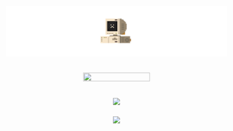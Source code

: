 <h1>
  <p align="center">
     <img src="https://github.com/xqtc161/xqtc161/blob/main/pixel_computer_transparent.gif">
  </p>
</h1>

<h2>
<p align="center">
  <a href="https://skillicons.dev">
    <img src="https://skillicons.dev/icons?i=haskell,python,bash,git,linux,md,latex,regex,neovim" width="55%" height="55%"/>
  </a>
</p>
</h2>

<h2>
<p align="center">
  <a href="https://www.codewars.com/users/port19x">
    <img src="https://www.codewars.com/users/port19x/badges/large"/>
  </a>
</p>
</h2>

<p align="center">
  <img src="https://github.com/port19x/port19x/blob/main/github-metrics.svg"/>
</p>
